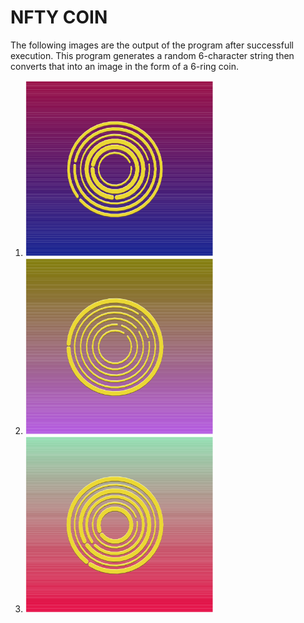 <h1>NFTY COIN</h1>

<p>The following images are the output of the program after successfull execution. This program generates a random 6-character string then converts that into an image in the form of a 6-ring coin. </p>

<ol>
    <li><img src="bin/1LX1lr.png" width=300 /></li>
    <li><img src="bin/59416M.png" width=300 /></li>
    <li><img src="bin/P1rQ0T.png" width=300 /></li>

</ol>
